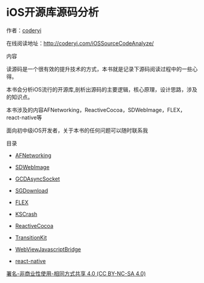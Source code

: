 

# iOS开源库源码分析

作者：[coderyi](http://coderyi.com/)

在线阅读地址：http://coderyi.com/iOSSourceCodeAnalyze/


内容

读源码是一个很有效的提升技术的方式，本书就是记录下源码阅读过程中的一些心得。

本书会分析iOS流行的开源库,剖析出源码的主要逻辑，核心原理，设计思路，涉及的知识点。

本书涉及的内容AFNetworking，ReactiveCocoa，SDWebImage，FLEX，react-native等


面向初中级iOS开发者，关于本书的任何问题可以随时联系我

目录

* [AFNetworking](http://coderyi.com/iOSSourceCodeAnalyze/article/AFNetworking/AFNetworking.html)

* [SDWebImage](http://coderyi.com/iOSSourceCodeAnalyze/article/SDWebImage/SDWebImage.html)

* [GCDAsyncSocket](http://coderyi.com/iOSSourceCodeAnalyze/article/GCDAsyncSocket/GCDAsyncSocket.html)

* [SGDownload](http://coderyi.com/iOSSourceCodeAnalyze/article/SGDownload/SGDownload.html)

* [FLEX](http://coderyi.com/iOSSourceCodeAnalyze/article/FLEX/FLEX.html)

* [KSCrash](http://coderyi.com/iOSSourceCodeAnalyze/article/KSCrash/KSCrash.html)

* [ReactiveCocoa](http://coderyi.com/iOSSourceCodeAnalyze/article/ReactiveCocoa/ReactiveCocoa.html)

* [TransitionKit](http://coderyi.com/iOSSourceCodeAnalyze/article/TransitionKit/TransitionKit.html)

* [WebViewJavascriptBridge](http://coderyi.com/iOSSourceCodeAnalyze/article/WebViewJavascriptBridge/WebViewJavascriptBridge.html)

* [react-native](http://coderyi.com/iOSSourceCodeAnalyze/article/react-native/react-native.html)



[署名-非商业性使用-相同方式共享 4.0 (CC BY-NC-SA 4.0)](https://creativecommons.org/licenses/by-nc-sa/4.0/deed.zh)
